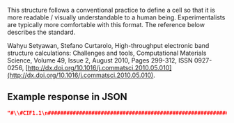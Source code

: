 This structure follows a conventional practice to define a cell so that it is more readable / visually understandable to a human being. Experimentalists are typically more comfortable with this format. The reference below describes the standard.

Wahyu Setyawan, Stefano Curtarolo, High-throughput electronic band structure calculations: Challenges and tools, Computational Materials Science, Volume 49, Issue 2, August 2010, Pages 299-312, ISSN 0927-0256,
[http://dx.doi.org/10.1016/j.commatsci.2010.05.010](http://dx.doi.org/10.1016/j.commatsci.2010.05.010).

## Example response in JSON

```json
"#\\#CIF1.1\n##########################################################################\n#               Crystallographic Information Format file \n#               Produced by PyCifRW module\n# \n#  This is a CIF file.  CIF has been adopted by the International\n#  Union of Crystallography as the standard for data archiving and \n#  transmission.\n#\n#  For information on this file format, follow the CIF links at\n#  http://www.iucr.org\n##########################################################################\n\ndata_LuAl2\n_symmetry_space_group_name_H-M          'P 1'\n_cell_length_a                          7.76224920492\n_cell_length_b                          7.76224920492\n_cell_length_c                          7.76224920492\n_cell_angle_alpha                       90.0\n_cell_angle_beta                        90.0\n_cell_angle_gamma                       90.0\n_chemical_name_systematic               'Generated by pymatgen'\n_symmetry_Int_Tables_number             1\n_chemical_formula_structural            LuAl2\n_chemical_formula_sum                   'Lu8 Al16'\n_cell_volume                            467.69501895\n_cell_formula_units_Z                   8\nloop_\n  _symmetry_equiv_pos_site_id\n  _symmetry_equiv_pos_as_xyz\n   1  'x, y, z'\n \nloop_\n  _atom_site_type_symbol\n  _atom_site_label\n  _atom_site_symmetry_multiplicity\n  _atom_site_fract_x\n  _atom_site_fract_y\n  _atom_site_fract_z\n  _atom_site_attached_hydrogens\n  _atom_site_B_iso_or_equiv\n  _atom_site_occupancy\n   Lu  Lu1  1  0.125000  0.625000  0.625000  0  .  1\n   Lu  Lu2  1  0.875000  0.875000  0.875000  0  .  1\n   Lu  Lu3  1  0.125000  0.125000  0.125000  0  .  1\n   Lu  Lu4  1  0.875000  0.375000  0.375000  0  .  1\n   Lu  Lu5  1  0.625000  0.625000  0.125000  0  .  1\n   Lu  Lu6  1  0.375000  0.875000  0.375000  0  .  1\n   Lu  Lu7  1  0.625000  0.125000  0.625000  0  .  1\n   Lu  Lu8  1  0.375000  0.375000  0.875000  0  .  1\n   Al  Al9  1  0.500000  0.750000  0.750000  0  .  1\n   Al  Al10  1  0.500000  0.500000  0.500000  0  .  1\n   Al  Al11  1  0.250000  0.000000  0.750000  0  .  1\n   Al  Al12  1  0.250000  0.750000  0.000000  0  .  1\n   Al  Al13  1  0.500000  0.250000  0.250000  0  .  1\n   Al  Al14  1  0.500000  0.000000  0.000000  0  .  1\n   Al  Al15  1  0.250000  0.500000  0.250000  0  .  1\n   Al  Al16  1  0.250000  0.250000  0.500000  0  .  1\n   Al  Al17  1  0.000000  0.750000  0.250000  0  .  1\n   Al  Al18  1  0.000000  0.500000  0.000000  0  .  1\n   Al  Al19  1  0.750000  0.000000  0.250000  0  .  1\n   Al  Al20  1  0.750000  0.750000  0.500000  0  .  1\n   Al  Al21  1  0.000000  0.250000  0.750000  0  .  1\n   Al  Al22  1  0.000000  0.000000  0.500000  0  .  1\n   Al  Al23  1  0.750000  0.500000  0.750000  0  .  1\n   Al  Al24  1  0.750000  0.250000  0.000000  0  .  1\n \n"
```

